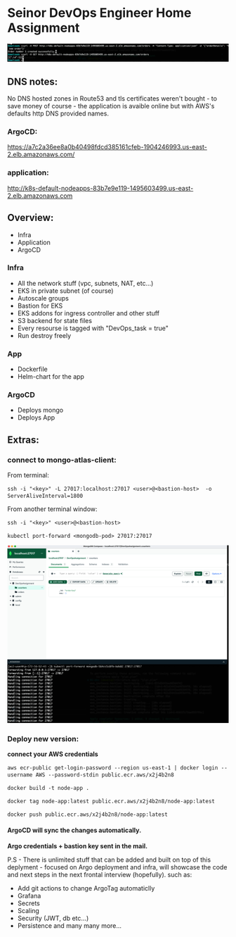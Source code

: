 # Seinor DevOps Engineer Home Assignment
![curl-ordets.png](curl-orders.png)
## DNS notes:
No DNS hosted zones in Route53 and tls certificates weren't bought - to save money of course - the application is avaible online but with AWS's defaults http DNS provided names.
### ArgoCD:
https://a7c2a36ee8a0b40498fdcd385161cfeb-1904246993.us-east-2.elb.amazonaws.com/
### application:
http://k8s-default-nodeapps-83b7e9e119-1495603499.us-east-2.elb.amazonaws.com

## Overview:
* Infra
* Application
* ArgoCD

### Infra
* All the network stuff (vpc, subnets, NAT, etc...)
* EKS in private subnet (of course)
* Autoscale groups
* Bastion for EKS
* EKS addons for ingress controller and other stuff
* S3 backend for state files
* Every resourse is tagged with "DevOps_task = true"
* Run destroy freely

### App
* Dockerfile 
* Helm-chart for the app

### ArgoCD
* Deploys mongo
* Deploys App

## Extras:
### connect to mongo-atlas-client:
From terminal: 
```
ssh -i "<key>" -L 27017:localhost:27017 <user>@<bastion-host>  -o ServerAliveInterval=1800
```
From another terminal window:
```
ssh -i "<key>" <user>@<bastion-host>
```
```
kubectl port-forward <mongodb-pod> 27017:27017
```
![curl-ordets.png](mongo-client.png)

### Deploy new version:
**connect your AWS credentials** 
```
aws ecr-public get-login-password --region us-east-1 | docker login --username AWS --password-stdin public.ecr.aws/x2j4b2n8
```
```
docker build -t node-app .
```
```
docker tag node-app:latest public.ecr.aws/x2j4b2n8/node-app:latest
```
```
docker push public.ecr.aws/x2j4b2n8/node-app:latest
```
####  ArgoCD will sync the changes automatically.

**Argo credentials + bastion key sent in the mail.**

P.S - There is unlimited stuff that can be added and built on top of this deplyment - focused on Argo deployment and infra, will showcase the code and next steps in the next frontal interview (hopefully).
such as:
* Add git actions to change ArgoTag automaticlly 
* Grafana
* Secrets
* Scaling
* Security (JWT, db etc...)
* Persistence
and many many more...
